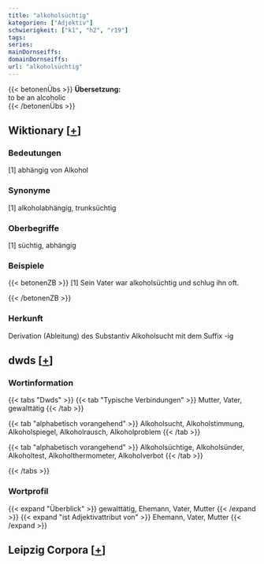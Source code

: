 ```yaml
---
title: "alkoholsüchtig"
kategorien: ["Adjektiv"]
schwierigkeit: ["k1", "h2", "r19"]
tags:
series:
mainDornseiffs:
domainDornseiffs:
url: "alkoholsüchtig"
---
```


{{< betonenÜbs >}}
**Übersetzung:**  
to be an alcoholic  
{{< /betonenÜbs >}}

## Wiktionary [[+](https://de.wiktionary.org/wiki/alkoholsüchtig)]

### Bedeutungen
[1] abhängig von Alkohol  

### Synonyme
[1] alkoholabhängig, trunksüchtig  

### Oberbegriffe
[1] süchtig, abhängig  

### Beispiele
{{< betonenZB >}}
[1] Sein Vater war alkoholsüchtig und schlug ihn oft.  

{{< /betonenZB >}}
### Herkunft
Derivation (Ableitung) des Substantiv Alkoholsucht mit dem Suffix -ig  



## dwds [[+](https://www.dwds.de/wb/alkoholsüchtig)]

### Wortinformation
{{< tabs "Dwds" >}}
{{< tab "Typische Verbindungen" >}}
Mutter, Vater, gewalttätig
{{< /tab >}}

{{< tab "alphabetisch vorangehend" >}}
Alkoholsucht, Alkoholstimmung, Alkoholspiegel, Alkoholrausch, Alkoholproblem
{{< /tab >}}

{{< tab "alphabetisch vorangehend" >}}
Alkoholsüchtige, Alkoholsünder, Alkoholtest, Alkoholthermometer, Alkoholverbot
{{< /tab >}}

{{< /tabs >}}

### Wortprofil
{{< expand "Überblick" >}} gewalttätig, Ehemann, Vater, Mutter {{< /expand >}}
{{< expand "ist Adjektivattribut von" >}} Ehemann, Vater, Mutter {{< /expand >}}

## Leipzig Corpora [[+](https://corpora.uni-leipzig.de/en/res?word=alkoholsüchtig&corpusId=deu_newscrawl-public_2018)]


